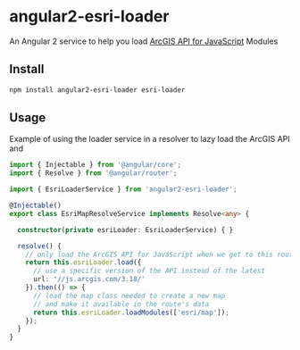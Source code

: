 # angular2-esri-loader
An Angular 2 service to help you load [ArcGIS API for JavaScript](https://developers.arcgis.com/javascript/) Modules

## Install
```bash
npm install angular2-esri-loader esri-loader
```

## Usage
Example of using the loader service in a resolver to lazy load the ArcGIS API and 

```ts
import { Injectable } from '@angular/core';
import { Resolve } from '@angular/router';

import { EsriLoaderService } from 'angular2-esri-loader';

@Injectable()
export class EsriMapResolveService implements Resolve<any> {

  constructor(private esriLoader: EsriLoaderService) { }

  resolve() {
    // only load the ArcGIS API for JavaScript when we get to this route
    return this.esriLoader.load({
      // use a specific version of the API instead of the latest
      url: '//js.arcgis.com/3.18/'
    }).then(() => {
      // load the map class needed to create a new map
      // and make it available in the route's data
      return this.esriLoader.loadModules(['esri/map']);
    });
  }
}
```
 